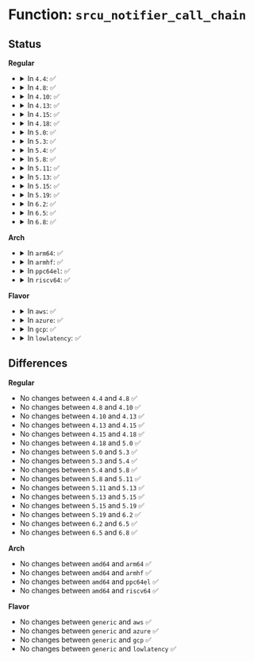 # Function: <code>srcu_notifier_call_chain</code>

## Status
<b>Regular</b>
<ul>
<li>
<details>
<summary>In <code>4.4</code>: ✅</summary>

```c
int srcu_notifier_call_chain(struct srcu_notifier_head *nh, long unsigned int val, void *v);
```

**Collision:** Unique Global

**Inline:** No

**Transformation:** False

**Instances:**

```
In kernel/notifier.c (ffffffff810a17f0)
Location: kernel/notifier.c:504
Inline: False
Direct callers:
  - drivers/cpufreq/cpufreq.c:cpufreq_notify_transition
  - drivers/cpufreq/cpufreq.c:cpufreq_notify_transition
  - drivers/clk/clk.c:__clk_notify
```
**Symbols:**

```
ffffffff810a17f0-ffffffff810a1808: srcu_notifier_call_chain (STB_GLOBAL)
```
</details>
</li>
<li>
<details>
<summary>In <code>4.8</code>: ✅</summary>

```c
int srcu_notifier_call_chain(struct srcu_notifier_head *nh, long unsigned int val, void *v);
```

**Collision:** Unique Global

**Inline:** No

**Transformation:** False

**Instances:**

```
In kernel/notifier.c (ffffffff810a4f10)
Location: kernel/notifier.c:504
Inline: False
Direct callers:
  - drivers/cpufreq/cpufreq.c:cpufreq_notify_transition
  - drivers/cpufreq/cpufreq.c:cpufreq_notify_transition
  - drivers/clk/clk.c:__clk_notify
  - drivers/devfreq/devfreq.c:update_devfreq
  - drivers/devfreq/devfreq.c:update_devfreq
  - drivers/devfreq/devfreq.c:update_devfreq
```
**Symbols:**

```
ffffffff810a4f10-ffffffff810a4f28: srcu_notifier_call_chain (STB_GLOBAL)
```
</details>
</li>
<li>
<details>
<summary>In <code>4.10</code>: ✅</summary>

```c
int srcu_notifier_call_chain(struct srcu_notifier_head *nh, long unsigned int val, void *v);
```

**Collision:** Unique Global

**Inline:** No

**Transformation:** False

**Instances:**

```
In kernel/notifier.c (ffffffff810aab70)
Location: kernel/notifier.c:504
Inline: False
Direct callers:
  - drivers/clk/clk.c:__clk_notify
  - drivers/cpufreq/cpufreq.c:cpufreq_notify_transition
  - drivers/cpufreq/cpufreq.c:cpufreq_notify_transition
  - drivers/devfreq/devfreq.c:update_devfreq
  - drivers/devfreq/devfreq.c:update_devfreq
  - drivers/devfreq/devfreq.c:update_devfreq
```
**Symbols:**

```
ffffffff810aab70-ffffffff810aab88: srcu_notifier_call_chain (STB_GLOBAL)
```
</details>
</li>
<li>
<details>
<summary>In <code>4.13</code>: ✅</summary>

```c
int srcu_notifier_call_chain(struct srcu_notifier_head *nh, long unsigned int val, void *v);
```

**Collision:** Unique Global

**Inline:** No

**Transformation:** False

**Instances:**

```
In kernel/notifier.c (ffffffff810a7670)
Location: kernel/notifier.c:504
Inline: False
Direct callers:
  - drivers/clk/clk.c:__clk_notify
  - drivers/cpufreq/cpufreq.c:cpufreq_notify_transition
  - drivers/cpufreq/cpufreq.c:cpufreq_notify_transition
  - drivers/devfreq/devfreq.c:update_devfreq
  - drivers/devfreq/devfreq.c:update_devfreq
  - drivers/devfreq/devfreq.c:update_devfreq
```
**Symbols:**

```
ffffffff810a7670-ffffffff810a7688: srcu_notifier_call_chain (STB_GLOBAL)
```
</details>
</li>
<li>
<details>
<summary>In <code>4.15</code>: ✅</summary>

```c
int srcu_notifier_call_chain(struct srcu_notifier_head *nh, long unsigned int val, void *v);
```

**Collision:** Unique Global

**Inline:** No

**Transformation:** False

**Instances:**

```
In kernel/notifier.c (ffffffff810addf0)
Location: kernel/notifier.c:504
Inline: False
Direct callers:
  - drivers/clk/clk.c:__clk_notify
  - drivers/cpufreq/cpufreq.c:cpufreq_notify_transition
  - drivers/cpufreq/cpufreq.c:cpufreq_notify_transition
  - drivers/devfreq/devfreq.c:update_devfreq
  - drivers/devfreq/devfreq.c:update_devfreq
  - drivers/devfreq/devfreq.c:update_devfreq
```
**Symbols:**

```
ffffffff810addf0-ffffffff810ade08: srcu_notifier_call_chain (STB_GLOBAL)
```
</details>
</li>
<li>
<details>
<summary>In <code>4.18</code>: ✅</summary>

```c
int srcu_notifier_call_chain(struct srcu_notifier_head *nh, long unsigned int val, void *v);
```

**Collision:** Unique Global

**Inline:** No

**Transformation:** False

**Instances:**

```
In kernel/notifier.c (ffffffff810b4c60)
Location: kernel/notifier.c:504
Inline: False
Direct callers:
  - drivers/clk/clk.c:__clk_notify
  - drivers/cpufreq/cpufreq.c:cpufreq_notify_transition
  - drivers/cpufreq/cpufreq.c:cpufreq_notify_transition
  - drivers/devfreq/devfreq.c:update_devfreq
  - drivers/devfreq/devfreq.c:update_devfreq
  - drivers/devfreq/devfreq.c:update_devfreq
```
**Symbols:**

```
ffffffff810b4c60-ffffffff810b4c78: srcu_notifier_call_chain (STB_GLOBAL)
```
</details>
</li>
<li>
<details>
<summary>In <code>5.0</code>: ✅</summary>

```c
int srcu_notifier_call_chain(struct srcu_notifier_head *nh, long unsigned int val, void *v);
```

**Collision:** Unique Global

**Inline:** No

**Transformation:** False

**Instances:**

```
In kernel/notifier.c (ffffffff810bddb0)
Location: kernel/notifier.c:504
Inline: False
Direct callers:
  - drivers/clk/clk.c:__clk_notify
  - drivers/cpufreq/cpufreq.c:cpufreq_notify_transition
  - drivers/cpufreq/cpufreq.c:cpufreq_notify_transition
  - drivers/devfreq/devfreq.c:devfreq_set_target
  - drivers/devfreq/devfreq.c:devfreq_set_target
  - drivers/devfreq/devfreq.c:devfreq_set_target
```
**Symbols:**

```
ffffffff810bddb0-ffffffff810bddc8: srcu_notifier_call_chain (STB_GLOBAL)
```
</details>
</li>
<li>
<details>
<summary>In <code>5.3</code>: ✅</summary>

```c
int srcu_notifier_call_chain(struct srcu_notifier_head *nh, long unsigned int val, void *v);
```

**Collision:** Unique Global

**Inline:** No

**Transformation:** False

**Instances:**

```
In kernel/notifier.c (ffffffff810c3f20)
Location: kernel/notifier.c:506
Inline: False
Direct callers:
  - drivers/clk/clk.c:__clk_notify
  - drivers/cpufreq/cpufreq.c:cpufreq_notify_transition
  - drivers/cpufreq/cpufreq.c:cpufreq_notify_transition
  - drivers/devfreq/devfreq.c:devfreq_set_target
  - drivers/devfreq/devfreq.c:devfreq_set_target
  - drivers/devfreq/devfreq.c:devfreq_set_target
```
**Symbols:**

```
ffffffff810c3f20-ffffffff810c3f38: srcu_notifier_call_chain (STB_GLOBAL)
```
</details>
</li>
<li>
<details>
<summary>In <code>5.4</code>: ✅</summary>

```c
int srcu_notifier_call_chain(struct srcu_notifier_head *nh, long unsigned int val, void *v);
```

**Collision:** Unique Global

**Inline:** No

**Transformation:** False

**Instances:**

```
In kernel/notifier.c (ffffffff810cd030)
Location: kernel/notifier.c:506
Inline: False
Direct callers:
  - fs/locks.c:vfs_setlease
  - drivers/clk/clk.c:__clk_notify
  - drivers/devfreq/devfreq.c:devfreq_set_target
  - drivers/devfreq/devfreq.c:devfreq_set_target
  - drivers/devfreq/devfreq.c:devfreq_set_target
```
**Symbols:**

```
ffffffff810cd030-ffffffff810cd048: srcu_notifier_call_chain (STB_GLOBAL)
```
</details>
</li>
<li>
<details>
<summary>In <code>5.8</code>: ✅</summary>

```c
int srcu_notifier_call_chain(struct srcu_notifier_head *nh, long unsigned int val, void *v);
```

**Collision:** Unique Global

**Inline:** No

**Transformation:** False

**Instances:**

```
In kernel/notifier.c (ffffffff810d6910)
Location: kernel/notifier.c:471
Inline: False
Direct callers:
  - drivers/clk/clk.c:__clk_notify
  - drivers/devfreq/devfreq.c:devfreq_set_target
  - drivers/devfreq/devfreq.c:devfreq_set_target
  - drivers/devfreq/devfreq.c:devfreq_set_target
```
**Symbols:**

```
ffffffff810d6910-ffffffff810d6928: srcu_notifier_call_chain (STB_GLOBAL)
```
</details>
</li>
<li>
<details>
<summary>In <code>5.11</code>: ✅</summary>

```c
int srcu_notifier_call_chain(struct srcu_notifier_head *nh, long unsigned int val, void *v);
```

**Collision:** Unique Global

**Inline:** No

**Transformation:** False

**Instances:**

```
In kernel/notifier.c (ffffffff810d19a0)
Location: kernel/notifier.c:497
Inline: False
Direct callers:
  - drivers/clk/clk.c:__clk_notify
  - drivers/devfreq/devfreq.c:devfreq_set_target
  - drivers/devfreq/devfreq.c:devfreq_set_target
  - drivers/devfreq/devfreq.c:devfreq_set_target
```
**Symbols:**

```
ffffffff810d19a0-ffffffff810d1a3b: srcu_notifier_call_chain (STB_GLOBAL)
```
</details>
</li>
<li>
<details>
<summary>In <code>5.13</code>: ✅</summary>

```c
int srcu_notifier_call_chain(struct srcu_notifier_head *nh, long unsigned int val, void *v);
```

**Collision:** Unique Global

**Inline:** No

**Transformation:** False

**Instances:**

```
In kernel/notifier.c (ffffffff810d3580)
Location: kernel/notifier.c:497
Inline: False
Direct callers:
  - drivers/clk/clk.c:__clk_notify
  - drivers/devfreq/devfreq.c:devfreq_set_target
  - drivers/devfreq/devfreq.c:devfreq_set_target
  - drivers/devfreq/devfreq.c:devfreq_set_target
```
**Symbols:**

```
ffffffff810d3580-ffffffff810d361b: srcu_notifier_call_chain (STB_GLOBAL)
```
</details>
</li>
<li>
<details>
<summary>In <code>5.15</code>: ✅</summary>

```c
int srcu_notifier_call_chain(struct srcu_notifier_head *nh, long unsigned int val, void *v);
```

**Collision:** Unique Global

**Inline:** No

**Transformation:** False

**Instances:**

```
In kernel/notifier.c (ffffffff810e6710)
Location: kernel/notifier.c:478
Inline: False
Direct callers:
  - drivers/clk/clk.c:__clk_notify
  - drivers/devfreq/devfreq.c:devfreq_set_target
  - drivers/devfreq/devfreq.c:devfreq_set_target
  - drivers/devfreq/devfreq.c:devfreq_set_target
```
**Symbols:**

```
ffffffff810e6710-ffffffff810e67ab: srcu_notifier_call_chain (STB_GLOBAL)
```
</details>
</li>
<li>
<details>
<summary>In <code>5.19</code>: ✅</summary>

```c
int srcu_notifier_call_chain(struct srcu_notifier_head *nh, long unsigned int val, void *v);
```

**Collision:** Unique Global

**Inline:** No

**Transformation:** False

**Instances:**

```
In kernel/notifier.c (ffffffff811007c0)
Location: kernel/notifier.c:542
Inline: False
Direct callers:
  - drivers/clk/clk.c:__clk_notify
  - drivers/cpufreq/cpufreq.c:cpufreq_notify_transition
  - drivers/cpufreq/cpufreq.c:cpufreq_notify_transition
  - drivers/devfreq/devfreq.c:devfreq_set_target
  - drivers/devfreq/devfreq.c:devfreq_set_target
  - drivers/devfreq/devfreq.c:devfreq_set_target
```
**Symbols:**

```
ffffffff811007c0-ffffffff81100867: srcu_notifier_call_chain (STB_GLOBAL)
```
</details>
</li>
<li>
<details>
<summary>In <code>6.2</code>: ✅</summary>

```c
int srcu_notifier_call_chain(struct srcu_notifier_head *nh, long unsigned int val, void *v);
```

**Collision:** Unique Global

**Inline:** No

**Transformation:** False

**Instances:**

```
In kernel/notifier.c (ffffffff81125710)
Location: kernel/notifier.c:542
Inline: False
Direct callers:
  - drivers/clk/clk.c:__clk_notify
  - drivers/cpufreq/cpufreq.c:cpufreq_notify_transition
  - drivers/cpufreq/cpufreq.c:cpufreq_notify_transition
  - drivers/devfreq/devfreq.c:devfreq_set_target
  - drivers/devfreq/devfreq.c:devfreq_set_target
  - drivers/devfreq/devfreq.c:devfreq_set_target
```
**Symbols:**

```
ffffffff81125710-ffffffff811257b7: srcu_notifier_call_chain (STB_GLOBAL)
```
</details>
</li>
<li>
<details>
<summary>In <code>6.5</code>: ✅</summary>

```c
int srcu_notifier_call_chain(struct srcu_notifier_head *nh, long unsigned int val, void *v);
```

**Collision:** Unique Global

**Inline:** No

**Transformation:** False

**Instances:**

```
In kernel/notifier.c (ffffffff81132a20)
Location: kernel/notifier.c:547
Inline: False
Direct callers:
  - drivers/clk/clk.c:__clk_notify
  - drivers/cpufreq/cpufreq.c:cpufreq_notify_transition
  - drivers/cpufreq/cpufreq.c:cpufreq_notify_transition
  - drivers/devfreq/devfreq.c:devfreq_set_target
  - drivers/devfreq/devfreq.c:devfreq_set_target
  - drivers/devfreq/devfreq.c:devfreq_set_target
```
**Symbols:**

```
ffffffff81132a20-ffffffff81132a9a: srcu_notifier_call_chain (STB_GLOBAL)
```
</details>
</li>
<li>
<details>
<summary>In <code>6.8</code>: ✅</summary>

```c
int srcu_notifier_call_chain(struct srcu_notifier_head *nh, long unsigned int val, void *v);
```

**Collision:** Unique Global

**Inline:** No

**Transformation:** False

**Instances:**

```
In kernel/notifier.c (ffffffff8113d930)
Location: kernel/notifier.c:547
Inline: False
Direct callers:
  - drivers/clk/clk.c:__clk_notify
  - drivers/cpufreq/cpufreq.c:cpufreq_notify_transition
  - drivers/cpufreq/cpufreq.c:cpufreq_notify_transition
  - drivers/devfreq/devfreq.c:devfreq_set_target
  - drivers/devfreq/devfreq.c:devfreq_set_target
  - drivers/devfreq/devfreq.c:devfreq_set_target
```
**Symbols:**

```
ffffffff8113d930-ffffffff8113d9aa: srcu_notifier_call_chain (STB_GLOBAL)
```
</details>
</li>
</ul>
<b>Arch</b>
<ul>
<li>
<details>
<summary>In <code>arm64</code>: ✅</summary>

```c
int srcu_notifier_call_chain(struct srcu_notifier_head *nh, long unsigned int val, void *v);
```

**Collision:** Unique Global

**Inline:** No

**Transformation:** False

**Instances:**

```
In kernel/notifier.c (ffff80001012be88)
Location: kernel/notifier.c:506
Inline: False
Direct callers:
  - fs/locks.c:vfs_setlease
  - drivers/clk/clk.c:__clk_notify
  - drivers/devfreq/devfreq.c:devfreq_set_target
  - drivers/devfreq/devfreq.c:devfreq_set_target
  - drivers/devfreq/devfreq.c:devfreq_set_target
```
**Symbols:**

```
ffff80001012be88-ffff80001012bed4: srcu_notifier_call_chain (STB_GLOBAL)
```
</details>
</li>
<li>
<details>
<summary>In <code>armhf</code>: ✅</summary>

```c
int srcu_notifier_call_chain(struct srcu_notifier_head *nh, long unsigned int val, void *v);
```

**Collision:** Unique Global

**Inline:** No

**Transformation:** False

**Instances:**

```
In kernel/notifier.c (c037c398)
Location: kernel/notifier.c:506
Inline: False
Direct callers:
  - fs/locks.c:vfs_setlease
  - drivers/clk/clk.c:__clk_notify
  - drivers/devfreq/devfreq.c:devfreq_set_target
  - drivers/devfreq/devfreq.c:devfreq_set_target
  - drivers/devfreq/devfreq.c:devfreq_set_target
```
**Symbols:**

```
c037c398-c037c3c8: srcu_notifier_call_chain (STB_GLOBAL)
```
</details>
</li>
<li>
<details>
<summary>In <code>ppc64el</code>: ✅</summary>

```c
int srcu_notifier_call_chain(struct srcu_notifier_head *nh, long unsigned int val, void *v);
```

**Collision:** Unique Global

**Inline:** No

**Transformation:** False

**Instances:**

```
In kernel/notifier.c (c000000000174c60)
Location: kernel/notifier.c:506
Inline: False
Direct callers:
  - fs/locks.c:vfs_setlease
  - drivers/devfreq/devfreq.c:devfreq_set_target
  - drivers/devfreq/devfreq.c:devfreq_set_target
  - drivers/devfreq/devfreq.c:devfreq_set_target
```
**Symbols:**

```
c000000000174c60-c000000000174c7c: srcu_notifier_call_chain (STB_GLOBAL)
```
</details>
</li>
<li>
<details>
<summary>In <code>riscv64</code>: ✅</summary>

```c
int srcu_notifier_call_chain(struct srcu_notifier_head *nh, long unsigned int val, void *v);
```

**Collision:** Unique Global

**Inline:** No

**Transformation:** False

**Instances:**

```
In kernel/notifier.c (ffffffe0000e0b58)
Location: kernel/notifier.c:506
Inline: False
Direct callers:
  - fs/locks.c:vfs_setlease
  - drivers/clk/clk.c:__clk_notify
  - drivers/devfreq/devfreq.c:devfreq_set_target
  - drivers/devfreq/devfreq.c:devfreq_set_target
  - drivers/devfreq/devfreq.c:devfreq_set_target
```
**Symbols:**

```
ffffffe0000e0b58-ffffffe0000e0b96: srcu_notifier_call_chain (STB_GLOBAL)
```
</details>
</li>
</ul>
<b>Flavor</b>
<ul>
<li>
<details>
<summary>In <code>aws</code>: ✅</summary>

```c
int srcu_notifier_call_chain(struct srcu_notifier_head *nh, long unsigned int val, void *v);
```

**Collision:** Unique Global

**Inline:** No

**Transformation:** False

**Instances:**

```
In kernel/notifier.c (ffffffff810c73b0)
Location: kernel/notifier.c:506
Inline: False
Direct callers:
  - fs/locks.c:vfs_setlease
  - drivers/clk/clk.c:__clk_notify
  - drivers/devfreq/devfreq.c:devfreq_set_target
  - drivers/devfreq/devfreq.c:devfreq_set_target
  - drivers/devfreq/devfreq.c:devfreq_set_target
```
**Symbols:**

```
ffffffff810c73b0-ffffffff810c73c8: srcu_notifier_call_chain (STB_GLOBAL)
```
</details>
</li>
<li>
<details>
<summary>In <code>azure</code>: ✅</summary>

```c
int srcu_notifier_call_chain(struct srcu_notifier_head *nh, long unsigned int val, void *v);
```

**Collision:** Unique Global

**Inline:** No

**Transformation:** False

**Instances:**

```
In kernel/notifier.c (ffffffff810b5bd0)
Location: kernel/notifier.c:506
Inline: False
Direct callers:
  - fs/locks.c:vfs_setlease
  - drivers/clk/clk.c:__clk_notify
  - drivers/devfreq/devfreq.c:devfreq_set_target
  - drivers/devfreq/devfreq.c:devfreq_set_target
  - drivers/devfreq/devfreq.c:devfreq_set_target
```
**Symbols:**

```
ffffffff810b5bd0-ffffffff810b5be8: srcu_notifier_call_chain (STB_GLOBAL)
```
</details>
</li>
<li>
<details>
<summary>In <code>gcp</code>: ✅</summary>

```c
int srcu_notifier_call_chain(struct srcu_notifier_head *nh, long unsigned int val, void *v);
```

**Collision:** Unique Global

**Inline:** No

**Transformation:** False

**Instances:**

```
In kernel/notifier.c (ffffffff810c6900)
Location: kernel/notifier.c:506
Inline: False
Direct callers:
  - fs/locks.c:vfs_setlease
  - drivers/clk/clk.c:__clk_notify
  - drivers/devfreq/devfreq.c:devfreq_set_target
  - drivers/devfreq/devfreq.c:devfreq_set_target
  - drivers/devfreq/devfreq.c:devfreq_set_target
```
**Symbols:**

```
ffffffff810c6900-ffffffff810c6918: srcu_notifier_call_chain (STB_GLOBAL)
```
</details>
</li>
<li>
<details>
<summary>In <code>lowlatency</code>: ✅</summary>

```c
int srcu_notifier_call_chain(struct srcu_notifier_head *nh, long unsigned int val, void *v);
```

**Collision:** Unique Global

**Inline:** No

**Transformation:** False

**Instances:**

```
In kernel/notifier.c (ffffffff810cedc0)
Location: kernel/notifier.c:506
Inline: False
Direct callers:
  - fs/locks.c:vfs_setlease
  - drivers/clk/clk.c:__clk_notify
  - drivers/devfreq/devfreq.c:devfreq_set_target
  - drivers/devfreq/devfreq.c:devfreq_set_target
  - drivers/devfreq/devfreq.c:devfreq_set_target
```
**Symbols:**

```
ffffffff810cedc0-ffffffff810cedd8: srcu_notifier_call_chain (STB_GLOBAL)
```
</details>
</li>
</ul>

## Differences
<b>Regular</b>
<ul>
<li>
No changes between <code>4.4</code> and <code>4.8</code> ✅
</li>
<li>
No changes between <code>4.8</code> and <code>4.10</code> ✅
</li>
<li>
No changes between <code>4.10</code> and <code>4.13</code> ✅
</li>
<li>
No changes between <code>4.13</code> and <code>4.15</code> ✅
</li>
<li>
No changes between <code>4.15</code> and <code>4.18</code> ✅
</li>
<li>
No changes between <code>4.18</code> and <code>5.0</code> ✅
</li>
<li>
No changes between <code>5.0</code> and <code>5.3</code> ✅
</li>
<li>
No changes between <code>5.3</code> and <code>5.4</code> ✅
</li>
<li>
No changes between <code>5.4</code> and <code>5.8</code> ✅
</li>
<li>
No changes between <code>5.8</code> and <code>5.11</code> ✅
</li>
<li>
No changes between <code>5.11</code> and <code>5.13</code> ✅
</li>
<li>
No changes between <code>5.13</code> and <code>5.15</code> ✅
</li>
<li>
No changes between <code>5.15</code> and <code>5.19</code> ✅
</li>
<li>
No changes between <code>5.19</code> and <code>6.2</code> ✅
</li>
<li>
No changes between <code>6.2</code> and <code>6.5</code> ✅
</li>
<li>
No changes between <code>6.5</code> and <code>6.8</code> ✅
</li>
</ul>
<b>Arch</b>
<ul>
<li>
No changes between <code>amd64</code> and <code>arm64</code> ✅
</li>
<li>
No changes between <code>amd64</code> and <code>armhf</code> ✅
</li>
<li>
No changes between <code>amd64</code> and <code>ppc64el</code> ✅
</li>
<li>
No changes between <code>amd64</code> and <code>riscv64</code> ✅
</li>
</ul>
<b>Flavor</b>
<ul>
<li>
No changes between <code>generic</code> and <code>aws</code> ✅
</li>
<li>
No changes between <code>generic</code> and <code>azure</code> ✅
</li>
<li>
No changes between <code>generic</code> and <code>gcp</code> ✅
</li>
<li>
No changes between <code>generic</code> and <code>lowlatency</code> ✅
</li>
</ul>
